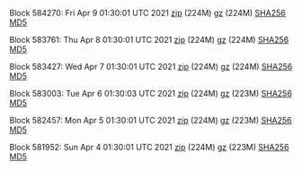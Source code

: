 Block 584270: Fri Apr  9 01:30:01 UTC 2021 [zip](https://files.01coin.io/mainnet/2021-04-09/bootstrap.dat.zip) (224M) [gz](https://files.01coin.io/mainnet/2021-04-09/bootstrap.dat.tar.gz) (224M) [SHA256](https://files.01coin.io/mainnet/2021-04-09/sha256.txt) [MD5](https://files.01coin.io/mainnet/2021-04-09/md5.txt)

Block 583761: Thu Apr  8 01:30:01 UTC 2021 [zip](https://files.01coin.io/mainnet/2021-04-08/bootstrap.dat.zip) (224M) [gz](https://files.01coin.io/mainnet/2021-04-08/bootstrap.dat.tar.gz) (224M) [SHA256](https://files.01coin.io/mainnet/2021-04-08/sha256.txt) [MD5](https://files.01coin.io/mainnet/2021-04-08/md5.txt)

Block 583427: Wed Apr  7 01:30:01 UTC 2021 [zip](https://files.01coin.io/mainnet/2021-04-07/bootstrap.dat.zip) (224M) [gz](https://files.01coin.io/mainnet/2021-04-07/bootstrap.dat.tar.gz) (224M) [SHA256](https://files.01coin.io/mainnet/2021-04-07/sha256.txt) [MD5](https://files.01coin.io/mainnet/2021-04-07/md5.txt)

Block 583003: Tue Apr  6 01:30:03 UTC 2021 [zip](https://files.01coin.io/mainnet/2021-04-06/bootstrap.dat.zip) (224M) [gz](https://files.01coin.io/mainnet/2021-04-06/bootstrap.dat.tar.gz) (223M) [SHA256](https://files.01coin.io/mainnet/2021-04-06/sha256.txt) [MD5](https://files.01coin.io/mainnet/2021-04-06/md5.txt)

Block 582457: Mon Apr  5 01:30:01 UTC 2021 [zip](https://files.01coin.io/mainnet/2021-04-05/bootstrap.dat.zip) (224M) [gz](https://files.01coin.io/mainnet/2021-04-05/bootstrap.dat.tar.gz) (223M) [SHA256](https://files.01coin.io/mainnet/2021-04-05/sha256.txt) [MD5](https://files.01coin.io/mainnet/2021-04-05/md5.txt)

Block 581952: Sun Apr  4 01:30:01 UTC 2021 [zip](https://files.01coin.io/mainnet/2021-04-04/bootstrap.dat.zip) (224M) [gz](https://files.01coin.io/mainnet/2021-04-04/bootstrap.dat.tar.gz) (223M) [SHA256](https://files.01coin.io/mainnet/2021-04-04/sha256.txt) [MD5](https://files.01coin.io/mainnet/2021-04-04/md5.txt)

